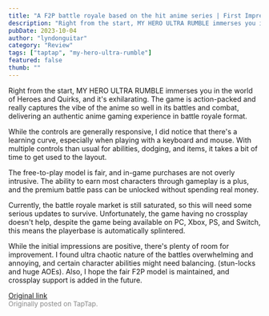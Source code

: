 ```yaml
---
title: "A F2P battle royale based on the hit anime series | First Impressions - MY HERO ULTRA RUMBLE"
description: "Right from the start, MY HERO ULTRA RUMBLE immerses you in the world of Heroes and Quirks, and it's exhilarating. The game is action-packed and really captures the vibe of the anime so well in its battles and combat, delivering an authentic anime gaming experience in battle royale format."
pubDate: 2023-10-04
author: "lyndonguitar"
category: "Review"
tags: ["taptap", "my-hero-ultra-rumble"]
featured: false
thumb: ""
---
```


Right from the start, MY HERO ULTRA RUMBLE immerses you in the world of Heroes and Quirks, and it's exhilarating. The game is action-packed and really captures the vibe of the anime so well in its battles and combat, delivering an authentic anime gaming experience in battle royale format.

While the controls are generally responsive, I did notice that there's a learning curve, especially when playing with a keyboard and mouse. With multiple controls than usual for abilities, dodging, and items, it takes a bit of time to get used to the layout.

The free-to-play model is fair, and in-game purchases are not overly intrusive. The ability to earn most characters through gameplay is a plus, and the premium battle pass can be unlocked without spending real money.

Currently, the battle royale market is still saturated, so this will need some serious updates to survive. Unfortunately,  the game  having no crossplay doesn't help, despite the game being available on PC, Xbox, PS, and Switch, this means the playerbase is automatically splintered.

While the initial impressions are positive, there's plenty of room for improvement. I found ultra chaotic nature of the battles overwhelming and annoying, and certain character abilities might need balancing. (stun-locks and huge AOEs). Also, I hope the fair F2P model is maintained, and crossplay support is added in the future.

[Original link](https://www.taptap.io/post/6389164)<br><span style="font-size: 0.95em; color: #888;">Originally posted on TapTap.</span>
